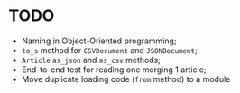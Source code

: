 TODO
======
 - Naming in Object-Oriented programming;
 - `to_s` method for `CSVDocument` and `JSONDocument`;
 - `Article` `as_json` and `as_csv` methods;
 - End-to-end test for reading one merging 1 article;
 - Move duplicate loading code (`from` method) to a module 
